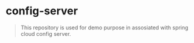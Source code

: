 # config-server
> This repository is used for demo purpose in assosiated with spring cloud config server.
